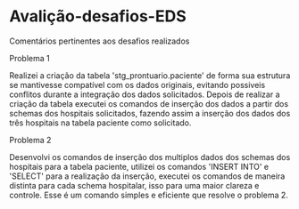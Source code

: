 # Avalição-desafios-EDS

Comentários pertinentes aos desafios realizados

Problema 1 

Realizei a criação da tabela 'stg_prontuario.paciente' de forma sua estrutura se mantivesse compatível com os dados originais, evitando possiveis conflitos durante a integração dos dados solicitados. Depois de realizar a criação da tabela executei os comandos de inserção dos dados a partir dos schemas dos hospitais solicitados, fazendo assim a inserção dos dados dos três hospitais na tabela paciente como solicitado.

Problema 2

Desenvolvi os comandos de inserção dos multiplos dados dos schemas dos hospitais para a tabela paciente, utilizei os comandos 'INSERT INTO' e 'SELECT' para a realização da inserção, executei os comandos de maneira distinta para cada schema hospitalar, isso para uma maior clareza e controle. Esse é um comando simples e eficiente que resolve o problema 2.
